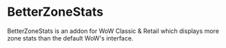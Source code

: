 # BetterZoneStats
BetterZoneStats is an addon for WoW Classic &amp; Retail which displays more zone stats than the default WoW's interface.

